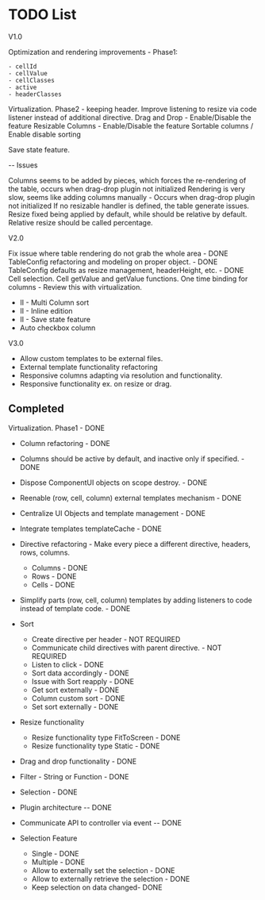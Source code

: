 TODO List
========


V1.0

Optimization and rendering improvements - Phase1:

    - cellId
    - cellValue
    - cellClasses
    - active
    - headerClasses
    
Virtualization. Phase2 - keeping header.
Improve listening to resize via code listener instead of additional directive.
Drag and Drop - Enable/Disable the feature
Resizable Columns - Enable/Disable the feature
Sortable columns / Enable disable sorting

Save state feature.

-- Issues

Columns seems to be added by pieces, which forces the re-rendering of the table, occurs when drag-drop plugin not initialized
Rendering is very slow, seems like adding columns manually - Occurs when drag-drop plugin not initialized
If no resizable handler is defined, the table generate issues.
Resize fixed being applied by default, while should be relative by default.
Relative resize should be called percentage.


V2.0

Fix issue where table rendering do not grab the whole area - DONE
TableConfig refactoring and modeling on proper object. - DONE
TableConfig defaults as resize management, headerHeight, etc. - DONE
Cell selection.
Cell getValue and getValue functions.
One time binding for columns - Review this with virtualization.
- II - Multi Column sort
- II - Inline edition
- II - Save state feature
- Auto checkbox column


V3.0

- Allow custom templates to be external files. 
- External template functionality refactoring
- Responsive columns adapting via resolution and functionality.
- Responsive functionality ex. on resize or drag.

## Completed

Virtualization. Phase1 - DONE
- Column refactoring - DONE
- Columns should be active by default, and inactive only if specified. - DONE
- Dispose ComponentUI objects on scope destroy. - DONE
- Reenable (row, cell, column) external templates mechanism - DONE
- Centralize UI Objects and template management - DONE
- Integrate templates templateCache - DONE
- Directive refactoring - Make every piece a different directive, headers, rows, columns.
    - Columns - DONE
    - Rows - DONE
    - Cells - DONE
- Simplify parts (row, cell, column) templates by adding listeners to code instead of template code. - DONE
- Sort
   - Create directive per header - NOT REQUIRED 
   - Communicate child directives with parent directive. - NOT REQUIRED
   - Listen to click - DONE
   - Sort data accordingly - DONE
   - Issue with Sort reapply - DONE
   - Get sort externally - DONE
   - Column custom sort - DONE
   - Set sort externally - DONE
   
- Resize functionality
   - Resize functionality type FitToScreen - DONE
   - Resize functionality type Static - DONE
- Drag and drop functionality - DONE



- Filter - String or Function - DONE
- Selection - DONE
- Plugin architecture -- DONE
- Communicate API to controller via event -- DONE

- Selection Feature
    - Single - DONE
    - Multiple - DONE
    - Allow to externally set the selection - DONE
    - Allow to externally retrieve the selection - DONE
    - Keep selection on data changed- DONE 
